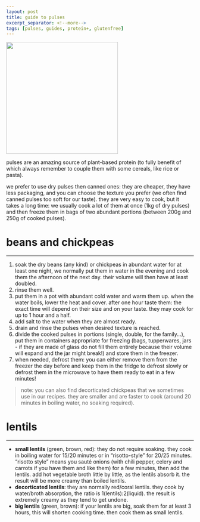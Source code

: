 ```yaml
---
layout: post
title: guide to pulses
excerpt_separator: <!--more-->
tags: [pulses, guides, protein+, glutenfree]
---
```


<img src="../../../images/pulses-square.jpg" width="300">

<!--more-->

pulses are an amazing source of plant-based protein (to fully benefit of which always remember to couple them with some cereals, like rice or pasta).

we prefer to use dry pulses then canned ones: they are cheaper, they have less packaging, and you can choose the texture you prefer (we often find canned pulses too soft for our taste). they are very easy to cook, but it takes a long time: we usually cook a lot of them at once (1kg of dry pulses) and then freeze them in bags of two abundant portions (between 200g and 250g of cooked pulses).

# beans and chickpeas
---

1. soak the dry beans (any kind) or chickpeas in abundant water for at least one night, we normally put them in water in the evening and cook them the afternoon of the next day. their volume will then have at least doubled.
2. rinse them well.
3. put them in a pot with abundant cold water and warm them up. when the water boils, lower the heat and cover. after one hour taste them: the exact time will depend on their size and on your taste. they may cook for up to 1 hour and a half.
4. add salt to the water when they are almost ready.
5. drain and rinse the pulses when desired texture is reached.
6. divide the cooked pulses in portions (single, double, for the family…), put them in containers appropriate for freezing (bags, tupperwares, jars - if they are made of glass do not fill them entirely because their volume will expand and the jar might break!) and store them in the freezer.
7. when needed, defrost them: you can either remove them from the freezer the day before and keep them in the fridge to defrost slowly or defrost them in the microwave to have them ready to eat in a few minutes!
> note: you can also find decorticated chickpeas that we sometimes use in our recipes. they are smaller and are faster to cook (around 20 minutes in boiling water, no soaking required).

# lentils
---

- **small lentils** (green, brown, red): they do not require soaking. they cook in boiling water for 15/20 minutes or in “risotto-style” for 20/25 minutes. “risotto style” means you sauté onions (with chili pepper, celery and carrots if you have them and like them) for a few minutes, then add the lentils. add hot vegetable broth little by little, as the lentils absorb it. the result will be more creamy than boiled lentils.
- **decorticated lentils**: they are normally red/coral lentils. they cook by water/broth absorption, the ratio is 1(lentils):2(liquid). the result is extremely creamy as they tend to get undone.
- **big lentils** (green, brown): if your lentils are big, soak them for at least 3 hours, this will shorten cooking time. then cook them as small lentils.

